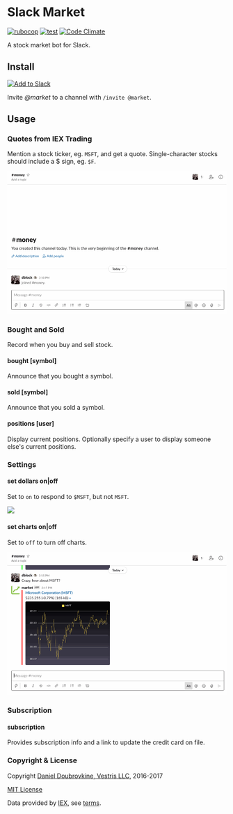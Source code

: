Slack Market
============

[![rubocop](https://github.com/dblock/slack-market/actions/workflows/rubocop.yml/badge.svg)](https://github.com/dblock/slack-market/actions/workflows/rubocop.yml)
[![test](https://github.com/dblock/slack-market/actions/workflows/test.yml/badge.svg)](https://github.com/dblock/slack-market/actions/workflows/test.yml)
[![Code Climate](https://codeclimate.com/github/dblock/slack-market.svg)](https://codeclimate.com/github/dblock/slack-market)

A stock market bot for Slack.

## Install

[![Add to Slack](https://platform.slack-edge.com/img/add_to_slack.png)](http://market.playplay.io)

Invite *@market* to a channel with `/invite @market`.

## Usage

### Quotes from IEX Trading

Mention a stock ticker, eg. `MSFT`, and get a quote. Single-character stocks should include a $ sign, eg. `$F`.

![](public/img/market.gif)

### Bought and Sold

Record when you buy and sell stock.

#### bought [symbol]

Announce that you bought a symbol.

#### sold [symbol]

Announce that you sold a symbol.

#### positions [user]

Display current positions. Optionally specify a user to display someone else's current positions.

### Settings

#### set dollars on|off

Set to `on` to respond to `$MSFT`, but not `MSFT`.

![](public/img/dollars.gif)

#### set charts on|off

Set to `off` to turn off charts.

![](public/img/charts.gif)

### Subscription

#### subscription

Provides subscription info and a link to update the credit card on file.

### Copyright & License

Copyright [Daniel Doubrovkine, Vestris LLC](https://www.vestris.com), 2016-2017

[MIT License](LICENSE)

Data provided by [IEX](https://iextrading.com), see [terms](https://iextrading.com/api-exhibit-a/).
